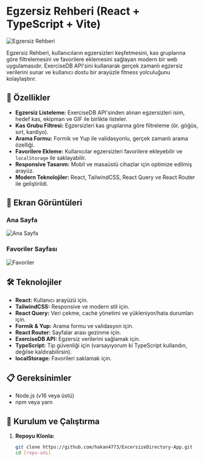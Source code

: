 # Egzersiz Rehberi (React + TypeScript + Vite)


![Egzersiz Rehberi](https://github.com/user-attachments/assets/475ce780-b851-4431-9730-0b1cd262913f) <!-- Görsel eklemek istersen buraya bir screenshot URL'si koyabilirsin -->

Egzersiz Rehberi, kullanıcıların egzersizleri keşfetmesini, kas gruplarına göre filtrelemesini ve favorilere eklemesini sağlayan modern bir web uygulamasıdır. ExerciseDB API'sini kullanarak gerçek zamanlı egzersiz verilerini sunar ve kullanıcı dostu bir arayüzle fitness yolculuğunu kolaylaştırır.

## 🚀 Özellikler

- **Egzersiz Listeleme:** ExerciseDB API'sinden alınan egzersizleri isim, hedef kas, ekipman ve GIF ile birlikte listeler.
- **Kas Grubu Filtresi:** Egzersizleri kas gruplarına göre filtreleme (ör. göğüs, sırt, kardiyo).
- **Arama Formu:** Formik ve Yup ile validasyonlu, gerçek zamanlı arama özelliği.
- **Favorilere Ekleme:** Kullanıcılar egzersizleri favorilere ekleyebilir ve `localStorage` ile saklayabilir.
- **Responsive Tasarım:** Mobil ve masaüstü cihazlar için optimize edilmiş arayüz.
- **Modern Teknolojiler:** React, TailwindCSS, React Query ve React Router ile geliştirildi.

## 📸 Ekran Görüntüleri

### Ana Sayfa
![Ana Sayfa](https://via.placeholder.com/800x400.png?text=Ana+Sayfa) <!-- Gerçek ekran görüntüsü URL'si ekle -->

### Favoriler Sayfası
![Favoriler](https://via.placeholder.com/800x400.png?text=Favoriler+Sayfası) <!-- Gerçek ekran görüntüsü URL'si ekle -->

## 🛠️ Teknolojiler

- **React:** Kullanıcı arayüzü için.
- **TailwindCSS:** Responsive ve modern stil için.
- **React Query:** Veri çekme, cache yönetimi ve yükleniyor/hata durumları için.
- **Formik & Yup:** Arama formu ve validasyon için.
- **React Router:** Sayfalar arası gezinme için.
- **ExerciseDB API:** Egzersiz verilerini sağlamak için.
- **TypeScript:** Tip güvenliği için (varsayıyorum ki TypeScript kullandın, değilse kaldırabilirsin).
- **localStorage:** Favorileri saklamak için.

## 📋 Gereksinimler

- Node.js (v16 veya üstü)
- npm veya yarn

## 🏁 Kurulum ve Çalıştırma

1. **Repoyu Klonla:**
   ```bash
   git clone https://github.com/hakan4773/ExcersizeDirectory-App.git
   cd [repo-adı]
